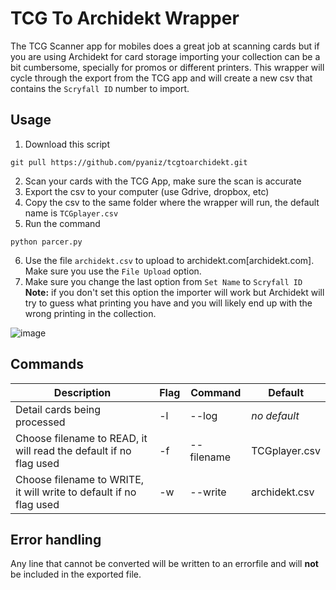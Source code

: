 # TCG To Archidekt Wrapper
The TCG Scanner app for mobiles does a great job at scanning cards but if you are using Archidekt for card storage importing your collection can be a bit cumbersome, specially for promos or different printers. This wrapper will cycle through the export from the TCG app and will create a new csv that contains the `Scryfall ID` number to import.

## Usage
1. Download this script
```
git pull https://github.com/pyaniz/tcgtoarchidekt.git
```
2. Scan your cards with the TCG App, make sure the scan is accurate
3. Export the csv to your computer (use Gdrive, dropbox, etc)
4. Copy the csv to the same folder where the wrapper will run, the default name is `TCGplayer.csv`
5. Run the command 
``` 
python parcer.py
```
6. Use the file `archidekt.csv` to upload to archidekt.com[archidekt.com]. Make sure you use the `File Upload` option.
7. Make sure you change the last option from `Set Name` to `Scryfall ID`
  **Note:** if you don't set this option the importer will work but Archidekt will try to guess what printing you have and you will likely end up with the wrong printing in the collection.
  
![image](https://user-images.githubusercontent.com/46324369/167026928-c04255a9-9e1e-4efe-9361-765977976e43.png)

## Commands
| Description | Flag | Command | Default |
| ----------- | ---- | ------- | ------- |
| Detail cards being processed | -l | --log | *no default* |
| Choose filename to READ, it will read the default if no flag used | -f | --filename | TCGplayer.csv |
| Choose filename to WRITE, it will write to default if no flag used | -w | --write|archidekt.csv |

## Error handling
Any line that cannot be converted will be written to an errorfile and will **not** be included in the exported file.
